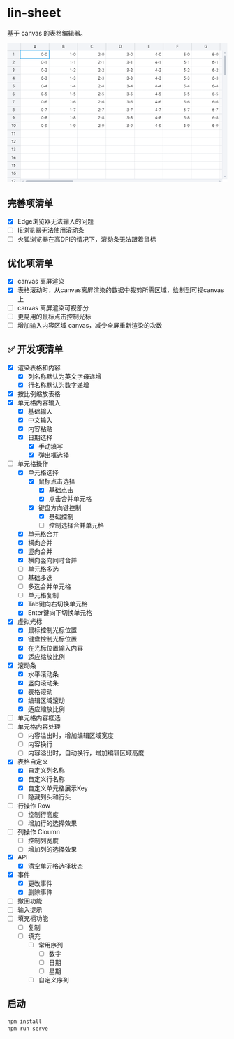 # lin-sheet
基于 canvas 的表格编辑器。

![image](https://raw.githubusercontent.com/Liuzln/lin-sheet/master/gif/GIF%202020-4-8%2012-52-36.gif)

## 完善项清单
- [x] Edge浏览器无法输入的问题
- [ ] IE浏览器无法使用滚动条
- [ ] 火狐浏览器在高DPI的情况下，滚动条无法跟着鼠标

## 优化项清单
- [x] canvas 离屏渲染
- [x] 表格滚动时，从canvas离屏渲染的数据中裁剪所需区域，绘制到可视canvas上
- [ ] canvas 离屏渲染可视部分
- [ ] 更易用的鼠标点击控制光标
- [ ] 增加输入内容区域 canvas，减少全屏重新渲染的次数

## :white_check_mark: 开发项清单
- [x] 渲染表格和内容
  - [x] 列名称默认为英文字母递增
  - [x] 行名称默认为数字递增
- [x] 按比例缩放表格
- [x] 单元格内容输入
  - [x] 基础输入
  - [x] 中文输入
  - [x] 内容粘贴
  - [x] 日期选择
    - [x] 手动填写
    - [x] 弹出框选择
- [ ] 单元格操作
  - [x] 单元格选择
    - [x] 鼠标点击选择
      - [x] 基础点击
      - [x] 点击合并单元格
    - [x] 键盘方向键控制
      - [x] 基础控制
      - [ ] 控制选择合并单元格
  - [x] 单元格合并
   - [x] 横向合并
   - [x] 竖向合并
   - [x] 横向竖向同时合并
  - [ ] 单元格多选
   - [ ] 基础多选
   - [ ] 多选合并单元格
  - [ ] 单元格复制
  - [x] Tab键向右切换单元格
  - [x] Enter键向下切换单元格
- [x] 虚拟光标
  - [x] 鼠标控制光标位置
  - [x] 键盘控制光标位置
  - [x] 在光标位置输入内容
  - [x] 适应缩放比例
- [x] 滚动条
  - [x] 水平滚动条
  - [x] 竖向滚动条
  - [x] 表格滚动
  - [x] 编辑区域滚动
  - [x] 适应缩放比例
- [ ] 单元格内容框选
- [ ] 单元格内容处理
  - [ ] 内容溢出时，增加编辑区域宽度
  - [ ] 内容换行
  - [ ] 内容溢出时，自动换行，增加编辑区域高度
- [x] 表格自定义
  - [x] 自定义列名称
  - [x] 自定义行名称
  - [x] 自定义单元格展示Key
  - [ ] 隐藏列头和行头
- [ ] 行操作 Row 
  - [ ] 控制行高度
  - [ ] 增加行的选择效果
- [ ] 列操作 Cloumn
  - [ ] 控制列宽度
  - [ ] 增加列的选择效果
- [x] API
  - [x] 清空单元格选择状态
- [x] 事件
  - [x] 更改事件
  - [x] 删除事件
- [ ] 撤回功能
- [ ] 输入提示
- [ ] 填充柄功能
  - [ ] 复制
  - [ ] 填充
    - [ ] 常用序列
      - [ ] 数字
      - [ ] 日期
      - [ ] 星期
    - [ ] 自定义序列

## 启动
```
npm install
npm run serve
```
